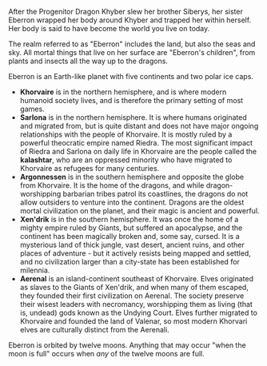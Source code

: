 After the Progenitor Dragon Khyber slew her brother Siberys, her sister Eberron wrapped her body around Khyber and trapped her within herself. Her body is said to have become the world you live on today.

The realm referred to as "Eberron" includes the land, but also the seas and sky. All mortal things that live on her surface are "Eberron's children", from plants and insects all the way up to the dragons.

Eberron is an Earth-like planet with five continents and two polar ice caps.
* **Khorvaire** is in the northern hemisphere, and is where modern humanoid society lives, and is therefore the primary setting of most games.
* **Sarlona** is in the northern hemisphere. It is where humans originated and migrated from, but is quite distant and does not have major ongoing relationships with the people of Khorvaire. It is mostly ruled by a powerful theocratic empire named Riedra. The most significant impact of Riedra and Sarlona on daily life in Khorvaire are the people called the **kalashtar**, who are an oppressed minority who have migrated to Khorvaire as refugees for many centuries.
* **Argonnessen** is in the southern hemisphere and opposite the globe from Khorvaire. It is the home of the dragons, and while dragon-worshipping barbarian tribes patrol its coastlines, the dragons do not allow outsiders to venture into the continent. Dragons are the oldest mortal civilization on the planet, and their magic is ancient and powerful.
* **Xen'drik** is in the southern hemisphere. It was once the home of a mighty empire ruled by Giants, but suffered an apocalypse, and the continent has been magically broken and, some say, cursed. It is a mysterious land of thick jungle, vast desert, ancient ruins, and other places of adventure - but it actively resists being mapped and settled, and no civilization larger than a city-state has been established for milennia.
* **Aerenal** is an island-continent southeast of Khorvaire. Elves originated as slaves to the Giants of Xen'drik, and when many of them escaped, they founded their first civilization on Aerenal. The society preserve their wisest leaders with necromancy, worshipping them as living (that is, undead) gods known as the Undying Court. Elves further migrated to Khorvaire and founded the land of Valenar, so most modern Khorvari elves are culturally distinct from the Aerenali.

Eberron is orbited by twelve moons. Anything that may occur "when the moon is full" occurs when *any* of the twelve moons are full.